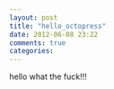 ```yaml
---
layout: post
title: "hello_octopress"
date: 2012-06-08 23:22
comments: true
categories: 
---
```



hello what the fuck!!!
